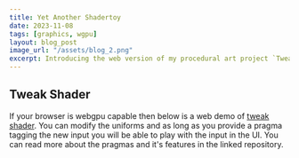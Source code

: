 ```yaml
---
title: Yet Another Shadertoy 
date: 2023-11-08
tags: [graphics, wgpu]
layout: blog_post
image_url: "/assets/blog_2.png"
excerpt: Introducing the web version of my procedural art project `Tweak Shader`, a webgpu based shadertoy leveraging wasm and the Naga library for reflection and runtime uniform manipulation. Play with it in the post.
---
```


## Tweak Shader 

If your browser is webgpu capable then below is a web demo of [tweak shader](https://github.com/mobile-bungalow/tweak_shader). You can modify the uniforms and as long as you provide a pragma tagging the new input you will be able to play with the input in the UI. You can read more about the pragmas and it's features in the linked repository.

<script lang="ts" setup>
    import ShaderToy from '../.vitepress/theme/components/ShaderToy.vue';
</script>

<ShaderToy />
